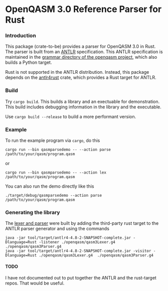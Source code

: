 # OpenQASM 3.0 Reference Parser for Rust

### Introduction

This package (crate-to-be) provides a parser for OpenQASM 3.0
in Rust. The parser is built from an [ANTLR](https://www.antlr.org/)
specification. This ANTLR specification is maintained in
the [grammar directory of the openqasm project](https://github.com/openqasm/openqasm/tree/main/source/grammar),
which also builds a Python target.

Rust is not supported in the ANTLR distribution.
Instead, this package depends on the [antlr4rust](https://github.com/rrevenantt/antlr4rust) crate, which
provides a Rust target for ANTLR.

### Build

Try `cargo build`. This builds a library and an exectuable for demonstration. This build
includes debugging information in the library and the executable.

Use `cargo build --release` to build a more performant version.

### Example

To run the example program via `cargo`, do this

```shell
cargo run --bin qasmparsedemo -- --action parse /path/to/your/qasm/program.qasm
```

or

```shell
cargo run --bin qasmparsedemo -- --action lex /path/to/your/qasm/program.qasm
```

You can also run the demo directly like this

```shell
./target/debug/qasmparsedemo --action parse /path/to/your/qasm/program.qasm
```

### Generating the library

The [lexer and parser](./src/) were built by adding the third-party rust target to the
ANTLR parser generator and using the commands
```shell
java -jar tool/target/antlr4-4.8-2-SNAPSHOT-complete.jar -Dlanguage=Rust -listener ./openqasm/qasm3Lexer.g4  ./openqasm/qasm3Parser.g4
java -jar tool/target/antlr4-4.8-2-SNAPSHOT-complete.jar -visitor -Dlanguage=Rust ./openqasm/qasm3Lexer.g4  ./openqasm/qasm3Parser.g4
```

#### TODO

I have not documented out to put together the ANTLR and the rust-target repos. That would be useful.

